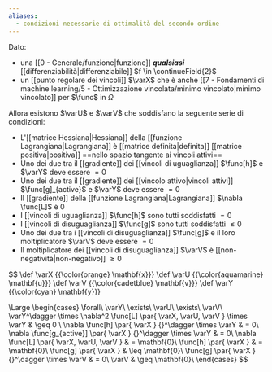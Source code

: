 ```yaml
---
aliases:
  - condizioni necessarie di ottimalità del secondo ordine
---
```


Dato:
- una [[0 - Generale/funzione|funzione]] ***qualsiasi*** [[differenziabilità|differenziabile]] $f \in \continueField{2}$
- un [[punto regolare dei vincoli]] $\varX$ che è anche [[7 - Fondamenti di machine learning/5 - Ottimizzazione vincolata/minimo vincolato|minimo vincolato]] per $\func$ in $\Omega$

Allora esistono $\varU$ e $\varV$ che soddisfano la seguente serie di condizioni:
- L'[[matrice Hessiana|Hessiana]] della [[funzione Lagrangiana|Lagrangiana]] è [[matrice definita|definita]] [[matrice positiva|positiva]] ==nello spazio tangente ai vincoli attivi==
- Uno dei due tra il [[gradiente]] dei [[vincoli di uguaglianza]] $\func[h]$ e $\varY$ deve essere $= 0$
- Uno dei due tra il [[gradiente]] dei [[vincolo attivo|vincoli attivi]] $\func[g]_{active}$ e $\varY$ deve essere $= 0$
- Il [[gradiente]] della [[funzione Lagrangiana|Lagrangiana]] $\nabla \func[L]$ è $0$
- I [[vincoli di uguaglianza]] $\func[h]$ sono tutti soddisfatti $= 0$
- I [[vincoli di disuguaglianza]] $\func[g]$ sono tutti soddisfatti $\leq 0$
- Uno dei due tra i [[vincoli di disuguaglianza]] $\func[g]$ e il loro moltiplicatore $\varV$ deve essere $= 0$
- Il moltiplicatore dei [[vincoli di disuguaglianza]] $\varV$ è [[non-negatività|non-negativo]] $\geq 0$

$$
\def \varX {{\color{orange} \mathbf{x}}}
\def \varU {{\color{aquamarine} \mathbf{u}}}
\def \varV {{\color{cadetblue} \mathbf{v}}}
\def \varY {{\color{cyan} \mathbf{y}}}

\Large
\begin{cases}
	\forall\ \varY\\
	\exists\ \varU\\
	\exists\ \varV\\
	\varY^\dagger \times \nabla^2 \func[L] \par{ \varX, \varU, \varV } \times \varY & \geq 0 \\
	\nabla \func[h] \par{ \varX } {}^\dagger \times \varY & = 0\\
	\nabla \func[g_{active}] \par{ \varX } {}^\dagger \times \varY & = 0\\		\nabla \func[L] \par{ \varX, \varU, \varV } & = \mathbf{0}\\
	\func[h] \par{ \varX } & = \mathbf{0}\\
	\func[g] \par{ \varX } & \leq \mathbf{0}\\
	\func[g] \par{ \varX } {}^\dagger \times \varV & = 0\\
	\varV & \geq \mathbf{0}\\
\end{cases}
$$
